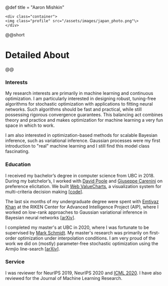 @def title = "Aaron Mishkin"


~~~
<div class="container">
<img class="profile" src="/assets/images/japan_photo.png"\>
</div>
~~~

@@short
# Detailed About
@@

### Interests
My research interests are primarily in machine learning and continuous optimization. I am particularly interested in designing robust, tuning-free algorithms for stochastic optimization with applications to fitting neural networks. Such algorithms should be fast and practical, while still possessing rigorous convergence guarantees. This balancing act combines theory and practice and makes optimization for machine learning a very fun space in which to work. 

I am also interested in optimization-based methods for scalable Bayesian inference, such as variational inference. Gaussian processes were my first introduction to "real" machine learning and I still find this model class fascinating.

### Education
I received my bachelor’s degree in computer science from UBC in 2018. During my batchelor’s, I worked with [David Poole](https://www.cs.ubc.ca/~poole/) and [Giuseppe Carenini](https://www.cs.ubc.ca/~carenini/) on preference elicitation. We built [Web ValueCharts](http://valuecharts.cs.ubc.ca/register), a visualization system for multi-criteria decision making [[code](https://github.com/ValueChart/WebValueCharts)].

The last six months of my undergraduate degree were spent with [Emtiyaz Khan](https://emtiyaz.github.io/index.html) at the RIKEN Center for Advanced Intelligence Project (AIP), where I worked on low-rank approaches to Gaussian variational inference in Bayesian neural networks [[arXiv](https://arxiv.org/abs/1811.04504)].

I completed my master's at UBC in 2020, where I was fortunate to be supervised by [Mark Schmidt](https://www.cs.ubc.ca/~schmidtm/). My master's research was primarily on first-order optimization under interpolation conditions. I am very proud of the work we did on (mostly) parameter-free stochastic optimization using the Armjio line-search [[arXiv](https://arxiv.org/abs/1905.09997)].

### Service
I was reviewer for NeurIPS 2019, NeurIPS 2020 and [ICML 2020](/assets/etc/icml_certificate.pdf). I have also reviewed for the Journal of Machine Learning Research. 

